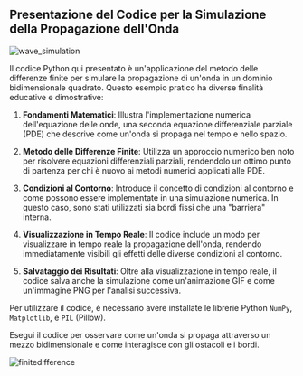 ## Presentazione del Codice per la Simulazione della Propagazione dell'Onda

![wave_simulation](https://github.com/braucci/wave/assets/16705368/f06c691e-c007-4111-b2ca-28a7dbd2e62f)

Il codice Python qui presentato è un'applicazione del metodo delle differenze finite per simulare la propagazione di un'onda in un dominio bidimensionale quadrato. Questo esempio pratico ha diverse finalità educative e dimostrative:

1. **Fondamenti Matematici**: Illustra l'implementazione numerica dell'equazione delle onde, una seconda equazione differenziale parziale (PDE) che descrive come un'onda si propaga nel tempo e nello spazio.
   
2. **Metodo delle Differenze Finite**: Utilizza un approccio numerico ben noto per risolvere equazioni differenziali parziali, rendendolo un ottimo punto di partenza per chi è nuovo ai metodi numerici applicati alle PDE.

3. **Condizioni al Contorno**: Introduce il concetto di condizioni al contorno e come possono essere implementate in una simulazione numerica. In questo caso, sono stati utilizzati sia bordi fissi che una "barriera" interna.

4. **Visualizzazione in Tempo Reale**: Il codice include un modo per visualizzare in tempo reale la propagazione dell'onda, rendendo immediatamente visibili gli effetti delle diverse condizioni al contorno.

5. **Salvataggio dei Risultati**: Oltre alla visualizzazione in tempo reale, il codice salva anche la simulazione come un'animazione GIF e come un'immagine PNG per l'analisi successiva.

Per utilizzare il codice, è necessario avere installate le librerie Python `NumPy`, `Matplotlib`, e `PIL` (Pillow).

Esegui il codice per osservare come un'onda si propaga attraverso un mezzo bidimensionale e come interagisce con gli ostacoli e i bordi.

![finitedifference](https://github.com/braucci/wave/assets/16705368/dd93d44e-692d-40ae-890d-ea780da16dbd)
